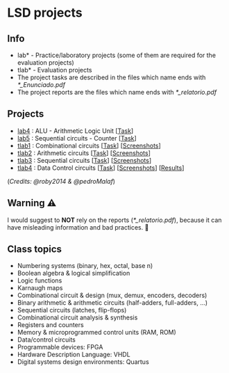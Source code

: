 # LSD projects

## Info
* lab* - Practice/laboratory projects (some of them are required for the evaluation projects)
* tlab* - Evaluation projects
* The project tasks are described in the files which name ends with <i>*_Enunciado.pdf</i>
* The project reports are the files which name ends with <i>*_relatorio.pdf</i>

## Projects
* [lab4](https://github.com/roby2014/uni-projects/tree/master/LSD/lab4/) : ALU - Arithmetic Logic Unit [[Task](https://github.com/roby2014/uni-projects/blob/master/LSD/lab4/LSD_2122i_LAB4_Enunciado.pdf)]
* [lab5](https://github.com/roby2014/uni-projects/tree/master/LSD/lab5/) : Sequential circuits - Counter [[Task](https://github.com/roby2014/uni-projects/blob/master/LSD/lab5/LSD_2122i_LAB5_Enunciado.pdf)]
* [tlab1](https://github.com/roby2014/uni-projects/tree/master/LSD/tlab1/) : Combinational circuits [[Task](https://github.com/roby2014/uni-projects/blob/master/LSD/tlab1/LSD_2122i_TLAB1_Enunciado.pdf)] [[Screenshots](https://github.com/awyxx/uni-projects/tree/master/LSD/tlab1/screenshots)] 
* [tlab2](https://github.com/roby2014/uni-projects/tree/master/LSD/tlab2/) : Arithmetic circuits [[Task](https://github.com/roby2014/uni-projects/blob/master/LSD/tlab2/LSD_2122i_TLAB2_Enunciado.pdf)] [[Screenshots](https://github.com/awyxx/uni-projects/tree/master/LSD/tlab2/screenshots)]
* [tlab3](https://github.com/roby2014/uni-projects/tree/master/LSD/tlab3/) : Sequential circuits [[Task](https://github.com/roby2014/uni-projects/blob/master/LSD/tlab3/LSD_2122i_TLAB3_Enunciado.pdf)] [[Screenshots](https://github.com/awyxx/uni-projects/tree/master/LSD/tlab3/screenshots)] 
* [tlab4](https://github.com/roby2014/uni-projects/tree/master/LSD/tlab4/) : Data Control circuits [[Task](https://github.com/roby2014/uni-projects/blob/master/LSD/tlab4/LSD_2122i_TLAB4_Enunciado.pdf)] [[Screenshots](https://github.com/awyxx/uni-projects/tree/master/LSD/tlab4/screenshots)]  [[Results](https://github.com/roby2014/uni-projects/tree/master/LSD/tlab4/result)]

(*Credits: @roby2014 & @pedroMalaf*)

## Warning ⚠️
I would suggest to <b>NOT</b> rely on the reports (<i>*_relatorio.pdf</i>), because it can have misleading information and bad practices. :rofl:

## Class topics
* Numbering systems (binary, hex, octal, base n)
* Boolean algebra & logical simplification
* Logic functions
* Karnaugh maps
* Combinational circuit & design (mux, demux, encoders, decoders)
* Binary arithmetic & arithmetic circuits (half-adders, full-adders, ...)
* Sequential circuits (latches, flip-flops)
* Combinational circuit analysis & synthesis
* Registers and counters
* Memory & microprogrammed control units (RAM, ROM)
* Data/control circuits
* Programmable devices: FPGA
* Hardware Description Language: VHDL
* Digital systems design environments: Quartus

